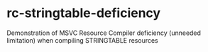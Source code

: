 # rc-stringtable-deficiency
Demonstration of MSVC Resource Compiler deficiency (unneeded limitation) when compiling STRINGTABLE resources

